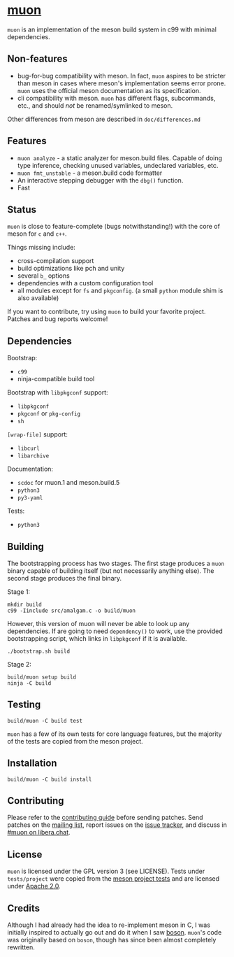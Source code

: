 # [muon]

`muon` is an implementation of the meson build system in c99 with minimal
dependencies.

## Non-features

- bug-for-bug compatibility with meson.  In fact, `muon` aspires to be stricter
  than meson in cases where meson's implementation seems error prone.  `muon`
  uses the official meson documentation as its specification.
- cli compatibility with meson.  `muon` has different flags, subcommands, etc.,
  and should _not_ be renamed/symlinked to meson.

Other differences from meson are described in `doc/differences.md`

## Features

- `muon analyze` - a static analyzer for meson.build files.  Capable of doing
  type inference, checking unused variables, undeclared variables, etc.
- `muon fmt_unstable` - a meson.build code formatter
- An interactive stepping debugger with the `dbg()` function.
- Fast

## Status

`muon` is close to feature-complete (bugs notwithstanding!) with the core of
meson for `c` and `c++`.

Things missing include:

- cross-compilation support
- build optimizations like pch and unity
- several `b_` options
- dependencies with a custom configuration tool
- all modules except for `fs` and `pkgconfig`. (a small `python` module shim is
  also available)

If you want to contribute, try using `muon` to build your favorite project.
Patches and bug reports welcome!

## Dependencies

Bootstrap:

- `c99`
- ninja-compatible build tool

Bootstrap with `libpkgconf` support:

- `libpkgconf`
- `pkgconf` or `pkg-config`
- `sh`

`[wrap-file]` support:

- `libcurl`
- `libarchive`

Documentation:

- `scdoc` for muon.1 and meson.build.5
- `python3`
- `py3-yaml`

Tests:

- `python3`

## Building

The bootstrapping process has two stages.  The first stage produces a `muon`
binary capable of building itself (but not necessarily anything else). The
second stage produces the final binary.

Stage 1:

```
mkdir build
c99 -Iinclude src/amalgam.c -o build/muon
```

However, this version of muon will never be able to look up any dependencies.
If are going to need `dependency()` to work, use the provided bootstrapping
script, which links in `libpkgconf` if it is available.

```
./bootstrap.sh build
```

Stage 2:

```
build/muon setup build
ninja -C build
```

## Testing

```
build/muon -C build test
```

`muon` has a few of its own tests for core language features, but the majority
of the tests are copied from the meson project.

## Installation

```
build/muon -C build install
```

## Contributing

Please refer to the [contributing guide] before sending patches.  Send patches
on the [mailing list], report issues on the [issue tracker], and discuss in
[#muon on libera.chat].

## License

`muon` is licensed under the GPL version 3 (see LICENSE).  Tests under
`tests/project` were copied from the [meson project tests] and are licensed
under [Apache 2.0].

## Credits

Although I had already had the idea to re-implement meson in C, I was initially
inspired to actually go out and do it when I saw [boson].  `muon`'s code was
originally based on `boson`, though has since been almost completely rewritten.

[muon]: https://muon.build
[samurai]: https://github.com/michaelforney/samurai
[contributing guide]: https://git.sr.ht/~lattis/muon/tree/master/item/CONTRIBUTING.md
[mailing list]: https://lists.sr.ht/~lattis/muon/
[issue tracker]: https://todo.sr.ht/~lattis/muon/
[#muon on libera.chat]: ircs://irc.libera.chat/#muon
[meson project tests]: https://github.com/mesonbuild/meson/tree/master/test%20cases
[Apache 2.0]: https://www.apache.org/licenses/LICENSE-2.0.txt
[boson]: https://sr.ht/~bl4ckb0ne/boson/

